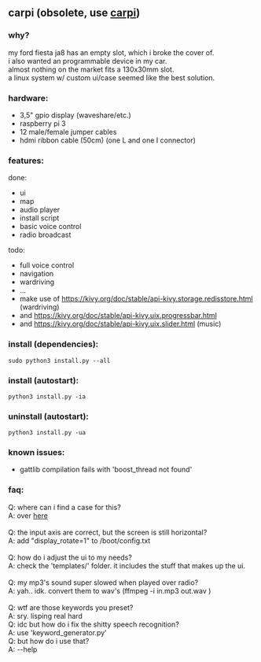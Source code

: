 ## carpi (obsolete, use [carpi](https://github.com/smthnspcl/carpi)) 

### why?
my ford fiesta ja8 has an empty slot, which i broke the cover of.<br>
i also wanted an programmable device in my car.<br>
almost nothing on the market fits a 130x30mm slot.<br>
a linux system w/ custom ui/case seemed like the best solution.<br>

### hardware:
- 3,5" gpio display (waveshare/etc.)<br>
- raspberry pi 3<br>
- 12 male/female jumper cables<br>
- hdmi ribbon cable (50cm) (one L and one I connector)


### features:
done:
- ui
- map
- audio player
- install script
- basic voice control
- radio broadcast 

todo:
- full voice control
- navigation
- wardriving
- ...
- make use of https://kivy.org/doc/stable/api-kivy.storage.redisstore.html (wardriving)
- and https://kivy.org/doc/stable/api-kivy.uix.progressbar.html
- and https://kivy.org/doc/stable/api-kivy.uix.slider.html (music)

### install (dependencies):
```
sudo python3 install.py --all
```

### install (autostart):
```
python3 install.py -ia
```

### uninstall (autostart):
```
python3 install.py -ua
```

### known issues:
- gattlib compilation fails with 'boost_thread not found'

### faq:
Q: where can i find a case for this?<br>
A: over [here](https://github.com/trig0n/cadpi)<br>
<br>
Q: the input axis are correct, but the screen is still horizontal?<br>
A: add "display_rotate=1" to /boot/config.txt<br>
<br>
Q: how do i adjust the ui to my needs?<br>
A: check the 'templates/' folder. it includes the stuff that makes up the ui.<br>
<br>
Q: my mp3's sound super slowed when played over radio?<br>
A: yah.. idk. convert them to wav's (ffmpeg -i in.mp3 out.wav )<br>
<br>
Q: wtf are those keywords you preset?<br>
A: sry. lisping real hard<br>
Q: idc but how do i fix the shitty speech recognition?<br>
A: use 'keyword_generator.py'<br>
Q: but how do i use that?<br>
A: --help
